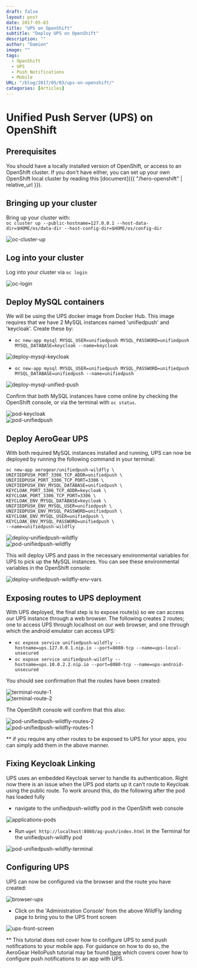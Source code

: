 ```yaml
---
draft: false
layout: post
date: 2017-05-03
title: "UPS on OpenShift"
subtitle: "Deploy UPS on OpenShift"
description: ""
author: "Damien"
image: ""
tags:
  - OpenShift
  - UPS
  - Push Notifications
  - Mobile
URL: "/blog/2017/05/03/ups-on-openshift/"
categories: [Articles]
---
```


# Unified Push Server (UPS) on OpenShift  

## Prerequisites

You should have a locally installed version of OpenShift, or access to an OpenShift cluster. If you don't have either, you can set up your own OpenShift local cluster by reading this [document]({{ "/hero-openshift" | relative_url }}).

## Bringing up your cluster

Bring up your cluster with:  
`oc cluster up --public-hostname=127.0.0.1 --host-data-dir=$HOME/os/data-dir --host-config-dir=$HOME/os/config-dir`  

![oc-cluster-up][oc-cluster-up]  

## Log into your cluster

Log into your cluster via `oc login`

![oc-login][oc-login]  

## Deploy MySQL containers

We will be using the UPS docker image from Docker Hub. This image requires that we have 2 MySQL instances named 'unifiedpush'  and 'keycloak'. Create these by:  

* `oc new-app mysql MYSQL_USER=unifiedpush MYSQL_PASSWORD=unifiedpush MYSQL_DATABASE=keycloak --name=keycloak`  

![deploy-mysql-keycloak][deploy-mysql-keycloak]  

* `oc new-app mysql MYSQL_USER=unifiedpush MYSQL_PASSWORD=unifiedpush MYSQL_DATABASE=unifiedpush --name=unifiedpush`  

![deploy-mysql-unified-push][deploy-mysql-unified-push]  

Confirm that both MySQL instances have come online by checking the OpenShift console, or via the terminal with `oc status`.  

![pod-keycloak][pod-keycloak]  
![pod-unifiedpush][pod-unifiedpush]  

## Deploy AeroGear UPS

With both required MySQL instances installed and running, UPS can now be deployed by running the following command in your terminal:

    oc new-app aerogear/unifiedpush-wildfly \ 
    UNIFIEDPUSH_PORT_3306_TCP_ADDR=unifiedpush \ 
    UNIFIEDPUSH_PORT_3306_TCP_PORT=3306 \ 
    UNIFIEDPUSH_ENV_MYSQL_DATABASE=unifiedpush \ 
    KEYCLOAK_PORT_3306_TCP_ADDR=keycloak \ 
    KEYCLOAK_PORT_3306_TCP_PORT=3306 \ 
    KEYCLOAK_ENV_MYSQL_DATABASE=keycloak \ 
    UNIFIEDPUSH_ENV_MYSQL_USER=unifiedpush \ 
    UNIFIEDPUSH_ENV_MYSQL_PASSWORD=unifiedpush \ 
    KEYCLOAK_ENV_MYSQL_USER=unifiedpush \ 
    KEYCLOAK_ENV_MYSQL_PASSWORD=unifiedpush \ 
    --name=unifiedpush-wildfly  

![deploy-unifiedpush-wildfly][deploy-unifiedpush-wildfly]  
![pod-unifiedpush-wildfly][pod-unifiedpush-wildfly]  

This will deploy UPS and pass in the necessary environmental variables for UPS to pick up the MySQL instances. You can see these environmental variables in the OpenShift console:  

![deploy-unifiedpush-wildfly-env-vars][deploy-unifiedpush-wildfly-env-vars]  

## Exposing routes to UPS deployment

With UPS deployed, the final step is to expose route(s) so we can access our UPS instance through a web browser. The following creates 2 routes; one to access UPS through localhost on our web browser, and one through which the android emulator can access UPS:

* `oc expose service unifiedpush-wildfly --hostname=ups.127.0.0.1.nip.io --port=8080-tcp --name=ups-local-unsecured`
* `oc expose service unifiedpush-wildfly --hostname=ups.10.0.2.2.nip.io --port=8080-tcp --name=ups-android-unsecured`

You should see confirmation that the routes have been created: 

![terminal-route-1][terminal-route-1]  
![terminal-route-2][terminal-route-2]  

The OpenShift console will confirm that this also:  

![pod-unifiedpush-wildfly-routes-2][pod-unifiedpush-wildfly-routes-2]  
![pod-unifiedpush-wildfly-routes-1][pod-unifiedpush-wildfly-routes-1]  

** if you require any other routes to be exposed to UPS for your apps, you can simply add them in the above manner. 

## Fixing Keycloak Linking
UPS uses an embedded Keycloak server to handle its authentication. Right now there is an issue when the UPS pod starts up it can’t route to Keycloak using the public route. To work around this, do the following after the pod has loaded fully

* navigate to the unifiedpush-wildfly pod in the OpenShift web console

![applications-pods][applications-pods]  

* Run `wget http://localhost:8080/ag-push/index.html` in the Terminal for the unifiedpush-wildfly pod

![pod-unifiedpush-wildfly-terminal][pod-unifiedpush-wildfly-terminal]  


## Configuring UPS

UPS can now be configured via the browser and the route you have created:  

![browser-ups][browser-ups]  

* Click on the 'Administration Console' from the above WildFly landing page to bring you to the UPS front screen

![ups-front-screen][ups-front-screen]  

** This tutorial does not cover how to configure UPS to send push notifications to your mobile app. For guidance on how to do so, the AeroGear HelloPush tutorial may be found [here](https://github.com/aerogear/aerogear-android-cookbook/tree/master/HelloPush) which covers cover how to configure push notifications to an app with UPS.


[oc-cluster-up]: /assets/images/hero-ups/oc-cluster-up.png  
[oc-login]: /assets/images/hero-ups/oc-login.png  
[deploy-mysql-keycloak]: /assets/images/hero-ups/deploy-mysql-keycloak.png  
[deploy-mysql-unified-push]: /assets/images/hero-ups/deploy-mysql-unified-push.png  
[deploy-unifiedpush-wildfly]: /assets/images/hero-ups/deploy-unifiedpush-wildfly.png  
[deploy-unifiedpush-wildfly-env-vars]: /assets/images/hero-ups/deploy-unifiedpush-wildfly-env-vars.png  
[pod-keycloak]: /assets/images/hero-ups/pod-keycloak.png  
[pod-unifiedpush]: /assets/images/hero-ups/pod-unifiedpush.png  
[pod-unifiedpush-wildfly]: /assets/images/hero-ups/pod-unifiedpush-wildfly.png  
[terminal-route-1]: /assets/images/hero-ups/terminal-route-1.png  
[terminal-route-2]: /assets/images/hero-ups/terminal-route-2.png 
[pod-unifiedpush-wildfly-routes-1]: /assets/images/hero-ups/pod-unifiedpush-wildfly-routes-1.png  
[pod-unifiedpush-wildfly-routes-2]: /assets/images/hero-ups/pod-unifiedpush-wildfly-routes-2.png  
[applications-pods]: /assets/images/hero-ups/applications-pods.png  
[pod-unifiedpush-wildfly-terminal]: /assets/images/hero-ups/pod-unifiedpush-wildfly-terminal.png
[ups-front-screen]: /assets/images/hero-ups/ups-front-screen.png 
[browser-ups]: /assets/images/hero-ups/browser-ups.png  